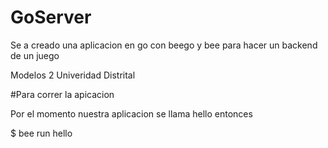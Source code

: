 # GoServer

Se a creado una aplicacion en go con beego y bee
para hacer un backend de un juego 

Modelos 2 Univeridad Distrital

#Para correr la apicacion

Por el momento nuestra aplicacion se llama hello entonces

$ bee run hello 


